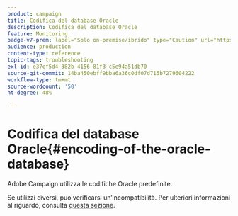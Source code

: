 ```yaml
---
product: campaign
title: Codifica del database Oracle
description: Codifica del database Oracle
feature: Monitoring
badge-v7-prem: label="Solo on-premise/ibrido" type="Caution" url="https://experienceleague.adobe.com/docs/campaign-classic/using/installing-campaign-classic/architecture-and-hosting-models/hosting-models-lp/hosting-models.html?lang=it" tooltip="Applicabile solo alle distribuzioni on-premise e ibride"
audience: production
content-type: reference
topic-tags: troubleshooting
exl-id: e37cf5d4-382b-4156-81f3-c5e94a51db70
source-git-commit: 14ba450ebff9bba6a36c0df07d715b7279604222
workflow-type: tm+mt
source-wordcount: '50'
ht-degree: 48%

---
```


# Codifica del database Oracle{#encoding-of-the-oracle-database}



Adobe Campaign utilizza le codifiche Oracle predefinite.

Se utilizzi diversi, può verificarsi un’incompatibilità. Per ulteriori informazioni al riguardo, consulta [questa sezione](../../installation/using/database.md#oracle).
